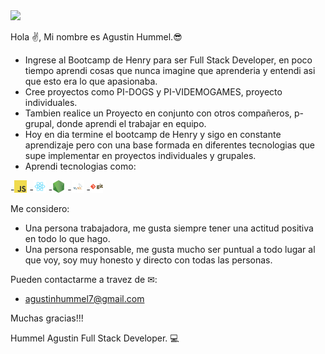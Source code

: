 <img src="C:\Users\Acer\Downloads\Agustin Hummel (4).png">

Hola ✌, Mi nombre es Agustin Hummel.😎

- Ingrese al Bootcamp de Henry para ser Full Stack Developer, en poco tiempo aprendi cosas que nunca imagine que aprenderia y entendi asi que esto era lo que apasionaba. 
- Cree proyectos como PI-DOGS y PI-VIDEMOGAMES, proyecto individuales. 
- Tambien realice un Proyecto en conjunto con otros compañeros, p-grupal, donde aprendi el trabajar en equipo. 
- Hoy en dia termine el bootcamp de Henry y sigo en constante aprendizaje pero con una base formada en diferentes tecnologias que supe implementar en proyectos individuales y grupales. 
-  Aprendi tecnologias como:  

-<code><img height="20" src="https://raw.githubusercontent.com/github/explore/80688e429a7d4ef2fca1e82350fe8e3517d3494d/topics/javascript/javascript.png"></code>
-<code><img height="20" src="https://raw.githubusercontent.com/github/explore/80688e429a7d4ef2fca1e82350fe8e3517d3494d/topics/react/react.png"></code>
-<code><img height="20" src="https://raw.githubusercontent.com/github/explore/80688e429a7d4ef2fca1e82350fe8e3517d3494d/topics/nodejs/nodejs.png"></code>
-<code><img height="20" src="https://raw.githubusercontent.com/github/explore/80688e429a7d4ef2fca1e82350fe8e3517d3494d/topics/mysql/mysql.png"></code>
-<code><img height="20" src="https://raw.githubusercontent.com/github/explore/80688e429a7d4ef2fca1e82350fe8e3517d3494d/topics/git/git.png"></code>

Me considero:

 - Una persona trabajadora, me gusta siempre tener una actitud positiva en todo lo que hago.
 - Una persona responsable, me gusta mucho ser puntual a todo lugar al que voy, soy muy honesto y directo con todas las personas.
 
 Pueden contactarme a travez de ✉: 
 
 - agustinhummel7@gmail.com
 
 Muchas gracias!!!
 
 
 
 
 
 
 
 
 
 
 
 Hummel Agustin Full Stack Developer. 💻
